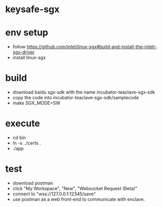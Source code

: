 # keysafe-sgx
# env setup
+ follow https://github.com/intel/linux-sgx#build-and-install-the-intelr-sgx-driver
+ install linux-sgx 
# build
+ download baidu sgx-sdk with the name incubator-teaclave-sgx-sdk
+ copy the code into incubator-teaclave-sgx-sdk/samplecode
+ make SGX_MODE=SW
# execute
+ cd bin
+ ln -s ../certs .
+ ./app
# test
+ download postman
+ click "My Workspace", "New", "Websocket Request (Beta)"
+ connect to "wss://127.0.0.1:12345/save"
+ use postman as a web front-end to communicate with enclave.
